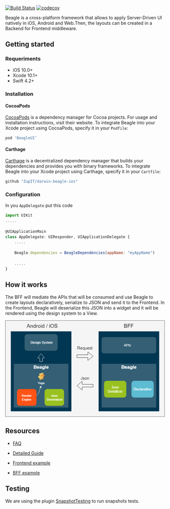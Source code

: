 [![Build Status](https://app.bitrise.io/app/ba33132ae93f50c8/status.svg?token=ET78G0IwTjRaVguEnzRPhw&branch=master)](https://app.bitrise.io/app/ba33132ae93f50c8)
[![codecov](https://codecov.io/gh/ZupIT/darwin-beagle-ios/branch/master/graph/badge.svg?token=kkxlEqbiLk)](https://codecov.io/gh/ZupIT/darwin-beagle-ios)


Beagle is a cross-platform framework that allows to apply Server-Driven UI natively in iOS, Android and Web.Then, the layouts can be created in a Backend for Frontend middleware.

## Getting started
### Requeriments
 * iOS 10.0+
 * Xcode 10.1+
 * Swift 4.2+
### Installation
#### CocoaPods
[CocoaPods](https://cocoapods.org/) is a dependency manager for Cocoa projects. For usage and installation instructions, visit their website. To integrate Beagle into your Xcode project using CocoaPods, specify it in your `Podfile`:
```javascript
pod 'BeagleUI'
```
#### Carthage
[Carthage](https://github.com/Carthage/Carthage) is a decentralized dependency manager that builds your dependencies and provides you with binary frameworks. To integrate Beagle into your Xcode project using Carthage, specify it in your `Cartfile`:
```javascript
github "ZupIT/darwin-beagle-ios"
```
### Configuration
In you `AppDelegate` put this code

```javascript
import UIKit
.....

@UIApplicationMain
class AppDelegate: UIResponder, UIApplicationDelegate {
    .....
    
    Beagle.dependencies = BeagleDependencies(appName: "myAppName")
    
    .....
}
```

## How it works
The BFF will mediate the APIs that will be consumed and use Beagle to create layouts declaratively, serialize to JSON and send it to the Frontend.
In the Frontend, Beagle will deserialize this JSON into a widget and it will be rendered using the design system to a View.

<img src="./assets/BFF.png"/>

## Resources

* [FAQ](https://docs.google.com/spreadsheets/d/1S3Xnwsnc9GnN6R6wSpSfPsFeoaovrRQ9hbl6CZ6ONZE/edit#gid=0)

* [Detailed Guide](https://zupdocs.gitbook.io/beagle/)

* [Frontend example](https://github.com/ZupIT/beagle-tmdb-ios)

* [BFF example](https://github.com/ZupIT/beagle-tmdb-backend)

## Testing
We are using the plugin [SnapshotTesting](https://github.com/pointfreeco/swift-snapshot-testing) to run snapshots tests.